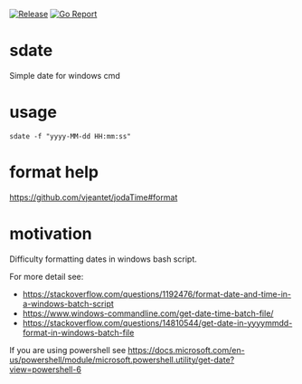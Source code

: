 [![Release](https://img.shields.io/github/v/release/dsaouda/sdate.svg?style=for-the-badge)](https://github.com/dsaouda/sdate/releases/latest)
[![Go Report](https://img.shields.io/badge/go%20report-A+-brightgreen.svg?style=for-the-badge)](https://goreportcard.com/report/github.com/dsaouda/sdate)

# sdate
Simple date for windows cmd

# usage
`sdate -f "yyyy-MM-dd HH:mm:ss"`

# format help
https://github.com/vjeantet/jodaTime#format

# motivation
Difficulty formatting dates in windows bash script.

For more detail see:
- https://stackoverflow.com/questions/1192476/format-date-and-time-in-a-windows-batch-script
- https://www.windows-commandline.com/get-date-time-batch-file/
- https://stackoverflow.com/questions/14810544/get-date-in-yyyymmdd-format-in-windows-batch-file

If you are using powershell see https://docs.microsoft.com/en-us/powershell/module/microsoft.powershell.utility/get-date?view=powershell-6
